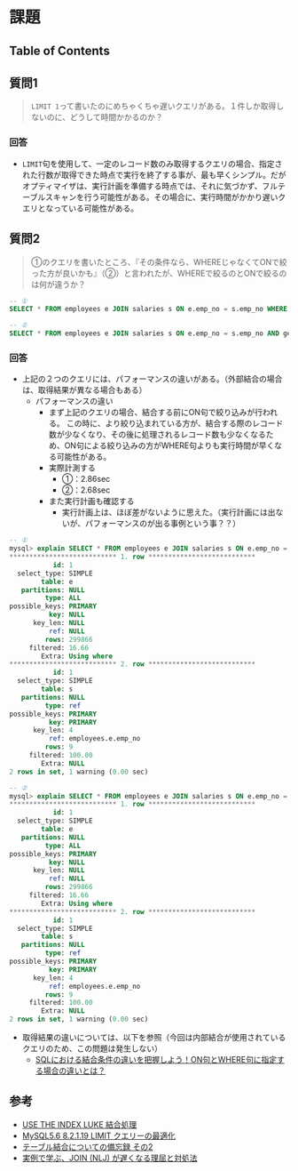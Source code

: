 # 課題

## Table of Contents
<!-- START doctoc generated TOC please keep comment here to allow auto update -->
<!-- DON'T EDIT THIS SECTION, INSTEAD RE-RUN doctoc TO UPDATE -->



<!-- END doctoc generated TOC please keep comment here to allow auto update -->

## 質問1

> `LIMIT 1`って書いたのにめちゃくちゃ遅いクエリがある。１件しか取得しないのに、どうして時間かかるのか？

### 回答

- `LIMIT`句を使用して、一定のレコード数のみ取得するクエリの場合、指定された行数が取得できた時点で実行を終了する事が、最も早くシンプル。だがオプティマイザは、実行計画を準備する時点では、それに気づかず、フルテーブルスキャンを行う可能性がある。その場合に、実行時間がかかり遅いクエリとなっている可能性がある。

## 質問2

> ①のクエリを書いたところ、『その条件なら、WHEREじゃなくてONで絞った方が良いかも』（②）と言われたが、WHEREで絞るのとONで絞るのは何が違うか？

```sql
-- ①
SELECT * FROM employees e JOIN salaries s ON e.emp_no = s.emp_no WHERE gender = "M" AND birth_date > "1960-01-01"

-- ②
SELECT * FROM employees e JOIN salaries s ON e.emp_no = s.emp_no AND gender = "M" AND birth_date > "1960-01-01"
```

### 回答

- 上記の２つのクエリには、パフォーマンスの違いがある。（外部結合の場合は、取得結果が異なる場合もある）
  - パフォーマンスの違い
    - まず上記のクエリの場合、結合する前にON句で絞り込みが行われる。 この時に、より絞り込まれている方が、結合する際のレコード数が少なくなり、その後に処理されるレコード数も少なくなるため、ON句による絞り込みの方がWHERE句よりも実行時間が早くなる可能性がある。
    - 実際計測する
      - ①：2.86sec
      - ②：2.68sec
    - また実行計画も確認する
      - 実行計画上は、ほぼ差がないように思えた。（実行計画には出ないが、パフォーマンスのが出る事例という事？？）

```sql
-- ①
mysql> explain SELECT * FROM employees e JOIN salaries s ON e.emp_no = s.emp_no WHERE gender = "M" AND birth_date > "1960-01-01"\G
*************************** 1. row ***************************
           id: 1
  select_type: SIMPLE
        table: e
   partitions: NULL
         type: ALL
possible_keys: PRIMARY
          key: NULL
      key_len: NULL
          ref: NULL
         rows: 299866
     filtered: 16.66
        Extra: Using where
*************************** 2. row ***************************
           id: 1
  select_type: SIMPLE
        table: s
   partitions: NULL
         type: ref
possible_keys: PRIMARY
          key: PRIMARY
      key_len: 4
          ref: employees.e.emp_no
         rows: 9
     filtered: 100.00
        Extra: NULL
2 rows in set, 1 warning (0.00 sec)

-- ②
mysql> explain SELECT * FROM employees e JOIN salaries s ON e.emp_no = s.emp_no AND gender = "M" AND birth_date > "1960-01-01"\G
*************************** 1. row ***************************
           id: 1
  select_type: SIMPLE
        table: e
   partitions: NULL
         type: ALL
possible_keys: PRIMARY
          key: NULL
      key_len: NULL
          ref: NULL
         rows: 299866
     filtered: 16.66
        Extra: Using where
*************************** 2. row ***************************
           id: 1
  select_type: SIMPLE
        table: s
   partitions: NULL
         type: ref
possible_keys: PRIMARY
          key: PRIMARY
      key_len: 4
          ref: employees.e.emp_no
         rows: 9
     filtered: 100.00
        Extra: NULL
2 rows in set, 1 warning (0.00 sec)
```
  - 取得結果の違いについては、以下を参照（今回は内部結合が使用されているクエリのため、この問題は発生しない）
    - [SQLにおける結合条件の違いを把握しよう！ON句とWHERE句に指定する場合の違いとは？](https://style.potepan.com/articles/26226.html#SQLON)

## 参考

- [USE THE INDEX LUKE 結合処理](https://use-the-index-luke.com/ja/sql/join)
- [MySQL5.6 8.2.1.19 LIMIT クエリーの最適化](https://dev.mysql.com/doc/refman/5.6/ja/limit-optimization.html)
- [テーブル結合についての備忘録 その2](https://qiita.com/mounntainn/items/2c5a568c98b7e9c38c6f)
- [実例で学ぶ、JOIN (NLJ) が遅くなる理屈と対処法](https://qiita.com/yuku_t/items/208be188eef17699c7a5)